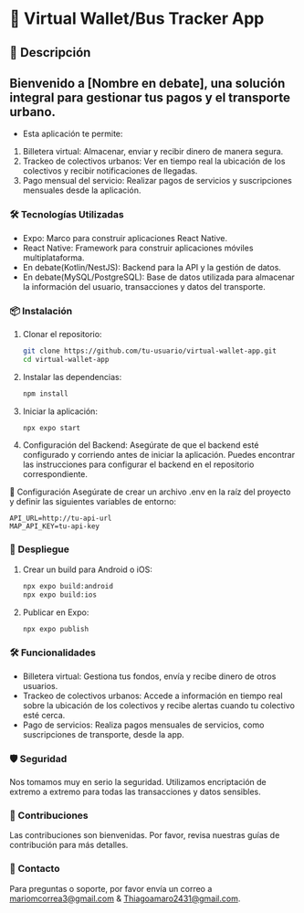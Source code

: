 # 🚀 Virtual Wallet/Bus Tracker App

## 📱 Descripción

## Bienvenido a [Nombre en debate], una solución integral para gestionar tus pagos y el transporte urbano.

- Esta aplicación te permite:

1. Billetera virtual: Almacenar, enviar y recibir dinero de manera segura.
2. Trackeo de colectivos urbanos: Ver en tiempo real la ubicación de los colectivos y recibir notificaciones de llegadas.
3. Pago mensual del servicio: Realizar pagos de servicios y suscripciones mensuales desde la aplicación.

### 🛠️ Tecnologías Utilizadas

- Expo: Marco para construir aplicaciones React Native.
- React Native: Framework para construir aplicaciones móviles multiplataforma.
- En debate(Kotlin/NestJS): Backend para la API y la gestión de datos.
- En debate(MySQL/PostgreSQL): Base de datos utilizada para almacenar la información del usuario, transacciones y datos del transporte.

### 📦 Instalación

1. Clonar el repositorio:

   ```bash
   git clone https://github.com/tu-usuario/virtual-wallet-app.git
   cd virtual-wallet-app
   ```

2. Instalar las dependencias:

   ```bash
   npm install
   ```

3. Iniciar la aplicación:

   ```bash
   npx expo start
   ```

4. Configuración del Backend:
   Asegúrate de que el backend esté configurado y corriendo antes de iniciar la aplicación. Puedes encontrar las instrucciones para configurar el backend en el repositorio correspondiente.

🔧 Configuración
Asegúrate de crear un archivo .env en la raíz del proyecto y definir las siguientes variables de entorno:

    
    API_URL=http://tu-api-url
    MAP_API_KEY=tu-api-key

    
### 🚀 Despliegue

1. Crear un build para Android o iOS:

   ```bash
   npx expo build:android
   npx expo build:ios
   ```

2. Publicar en Expo:

   ```bash
   npx expo publish
   ```

### 🛠️ Funcionalidades

- Billetera virtual: Gestiona tus fondos, envía y recibe dinero de otros usuarios.
- Trackeo de colectivos urbanos: Accede a información en tiempo real sobre la ubicación de los colectivos y recibe alertas cuando tu colectivo esté cerca.
- Pago de servicios: Realiza pagos mensuales de servicios, como suscripciones de transporte, desde la app.

### 🛡️ Seguridad

Nos tomamos muy en serio la seguridad. Utilizamos encriptación de extremo a extremo para todas las transacciones y datos sensibles.

### 👥 Contribuciones

Las contribuciones son bienvenidas. Por favor, revisa nuestras guías de contribución para más detalles.

### 📧 Contacto

Para preguntas o soporte, por favor envía un correo a mariomcorrea3@gmail.com & Thiagoamaro2431@gmail.com.
